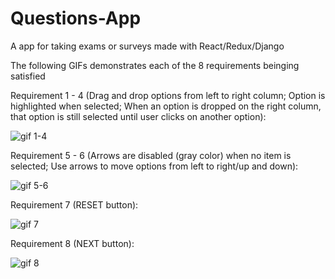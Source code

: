 # Questions-App
A app for taking exams or surveys made with React/Redux/Django

The following GIFs demonstrates each of the 8 requirements beinging satisfied 

Requirement 1 - 4 (Drag and drop options from left to right column; Option is highlighted when selected; When an option is dropped on the right column, that option is still selected until user clicks on another option): 

![gif 1-4](https://user-images.githubusercontent.com/12807760/41522531-2f01425a-728b-11e8-8b7c-e06ceb9d37cd.gif)

Requirement 5 - 6 (Arrows are disabled (gray color) when no item is selected; Use arrows to move options from left to right/up and down): 

![gif 5-6](https://user-images.githubusercontent.com/12807760/41522801-75c52994-728c-11e8-9628-bf004b046d9e.gif) 

Requirement 7 (RESET button): 

![gif 7](https://user-images.githubusercontent.com/12807760/41522882-d2fd519a-728c-11e8-8e99-b97f8849bfe6.gif) 

Requirement 8 (NEXT button): 

![gif 8](https://user-images.githubusercontent.com/12807760/41522908-ed4dcd7c-728c-11e8-82ae-3f39cfea46bb.gif)
